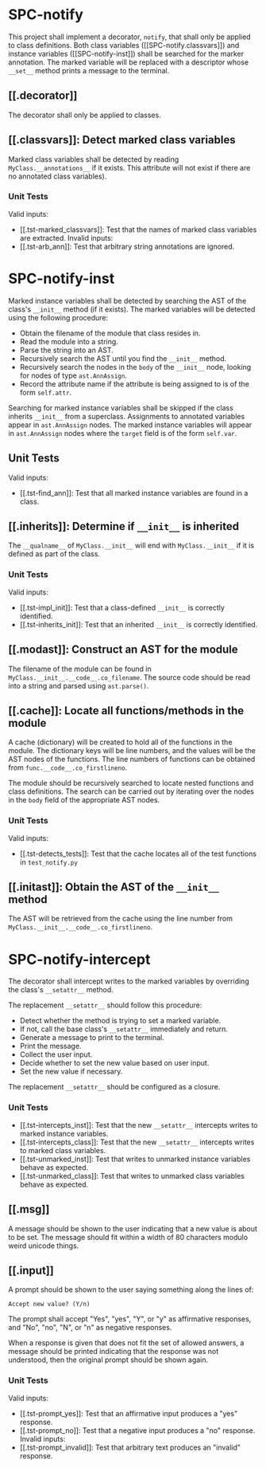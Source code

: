 # SPC-notify
This project shall implement a decorator, `notify`, that shall only be applied to class definitions. Both class variables ([[SPC-notify.classvars]]) and instance variables ([[SPC-notify-inst]]) shall be searched for the marker annotation. The marked variable will be replaced with a descriptor whose `__set__` method prints a message to the terminal.

## [[.decorator]]
The decorator shall only be applied to classes.

## [[.classvars]]: Detect marked class variables
Marked class variables shall be detected by reading `MyClass.__annotations__` if it exists. This attribute will not exist if there are no annotated class variables).

### Unit Tests
Valid inputs:
- [[.tst-marked_classvars]]: Test that the names of marked class variables are extracted.
Invalid inputs:
- [[.tst-arb_ann]]: Test that arbitrary string annotations are ignored.


# SPC-notify-inst
Marked instance variables shall be detected by searching the AST of the class's `__init__` method (if it exists). The marked variables will be detected using the following procedure:
- Obtain the filename of the module that class resides in.
- Read the module into a string.
- Parse the string into an AST.
- Recursively search the AST until you find the `__init__` method.
- Recursively search the nodes in the `body` of the `__init__` node, looking for nodes of type `ast.AnnAssign`.
- Record the attribute name if the attribute is being assigned to is of the form `self.attr`.

Searching for marked instance variables shall be skipped if the class inherits `__init__` from a superclass. Assignments to annotated variables appear in `ast.AnnAssign` nodes. The marked instance variables will appear in `ast.AnnAssign` nodes where the `target` field is of the form `self.var`.

## Unit Tests
Valid inputs:
- [[.tst-find_ann]]: Test that all marked instance variables are found in a class.

## [[.inherits]]: Determine if `__init__` is inherited
The `__qualname__` of `MyClass.__init__` will end with `MyClass.__init__` if it is defined as part of the class.

### Unit Tests
Valid inputs:
- [[.tst-impl_init]]: Test that a class-defined `__init__` is correctly identified.
- [[.tst-inherits_init]]: Test that an inherited `__init__` is correctly identified.

## [[.modast]]: Construct an AST for the module
The filename of the module can be found in `MyClass.__init__.__code__.co_filename`. The source code should be read into a string and parsed using `ast.parse()`.

## [[.cache]]: Locate all functions/methods in the module
A cache (dictionary) will be created to hold all of the functions in the module. The dictionary keys will be line numbers, and the values will be the AST nodes of the functions. The line numbers of functions can be obtained from `func.__code__.co_firstlineno`.

The module should be recursively searched to locate nested functions and class definitions. The search can be carried out by iterating over the nodes in the `body` field of the appropriate AST nodes.

### Unit Tests
Valid inputs:
- [[.tst-detects_tests]]: Test that the cache locates all of the test functions in `test_notify.py`

## [[.initast]]: Obtain the AST of the `__init__` method
The AST will be retrieved from the cache using the line number from `MyClass.__init__.__code__.co_firstlineno`.


# SPC-notify-intercept
The decorator shall intercept writes to the marked variables by overriding the class's `__setattr__` method.

The replacement `__setattr__` should follow this procedure:
- Detect whether the method is trying to set a marked variable.
- If not, call the base class's `__setattr__` immediately and return.
- Generate a message to print to the terminal.
- Print the message.
- Collect the user input.
- Decide whether to set the new value based on user input.
- Set the new value if necessary.

The replacement `__setattr__` should be configured as a closure.

### Unit Tests
- [[.tst-intercepts_inst]]: Test that the new `__setattr__` intercepts writes to marked instance variables.
- [[.tst-intercepts_class]]: Test that the new `__setattr__` intercepts writes to marked class variables.
- [[.tst-unmarked_inst]]: Test that writes to unmarked instance variables behave as expected.
- [[.tst-unmarked_class]]: Test that writes to unmarked class variables behave as expected.

## [[.msg]]
A message should be shown to the user indicating that a new value is about to be set. The message should fit within a width of 80 characters modulo weird unicode things.

## [[.input]]
A prompt should be shown to the user saying something along the lines of:
```
Accept new value? (Y/n)
```
The prompt shall accept "Yes", "yes", "Y", or "y" as affirmative responses, and "No", "no", "N", or "n" as negative responses.

When a response is given that does not fit the set of allowed answers, a message should be printed indicating that the response was not understood, then the original prompt should be shown again.

### Unit Tests
Valid inputs:
- [[.tst-prompt_yes]]: Test that an affirmative input produces a "yes" response.
- [[.tst-prompt_no]]: Test that a negative input produces a "no" response.
Invalid inputs:
- [[.tst-prompt_invalid]]: Test that arbitrary text produces an "invalid" response.
